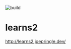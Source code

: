 ![build](https://github.com/joechip504/learns2/workflows/CI/badge.svg)

# learns2
http://learns2.joepringle.dev/
